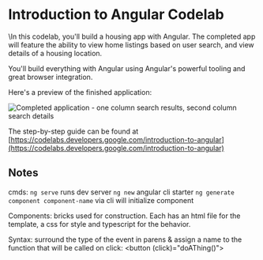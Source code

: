 # Introduction to Angular Codelab

\In this codelab, you'll build a housing app with Angular. The completed app will feature the ability to view home listings based on user search, and view details of a housing location.

You'll build everything with Angular using Angular's powerful tooling and great browser integration.

Here's a preview of the finished application:

![Completed application - one column search results, second column search details](9yB5AM9sBgVwfTR.png)

The step-by-step guide can be found at [https://codelabs.developers.google.com/introduction-to-angular](https://codelabs.developers.google.com/introduction-to-angular)


## Notes
cmds: 
`ng serve` runs dev server
`ng new` angular cli starter
`ng generate component component-name` via cli will initialize component

Components: bricks used for construction. Each has an html file for the template, a css for style and typescript for the behavior.

Syntax: surround the type of the event in parens & assign a name to the function that will be called on click:
<button (click)="doAThing()">